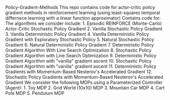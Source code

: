 Policy-Gradient-Methods
This repo contains code for actor-critic policy gradient methods in reinforcement learning (using least-squares temporal differnece learning with a linear function approximator) Contains code for:
The algorithms we consider include:
	1.	Episodic REINFORCE (Monte-Carlo) Actor-Critic Stochastic Policy Gradient
	2.	Vanilla Stochastic Policy Gradient
	3.	Vanilla Deterministic Policy Gradient
	4.	Vanilla Deterministic Policy Gradient with Exploratory Stochastic Policy
	5.	Natural Stochastic Policy Gradient
	6.	Natural Deterministic Policy Gradient
	7.	Deterministic Policy Gradient Algorithm With Line Search Optimization
	8.	Stochastic Policy Gradient Algorithm with Line Search Optimization
	9.	Deterministic Policy Gradient Algorithm with "vanilla" gradient ascent
	10.	Stochastic Policy Gradient Algorithm with "vanilla" gradient ascent
	11.	Deterministic Policy Gradients with Momentum-Based Nesterov's Accelerated Gradient
	12.	Stochastic Policy Gradients with Momentum-Based Nesterov's Accelerated Gradient
We consider the following MDPs using a Parameterized Controller (Agent):
	1.	Toy MDP
	2.	Grid World (10x10) MDP
	3.	Mountain Car MDP
	4.	Cart Pole MDP
	5.	Pendulum MDP

